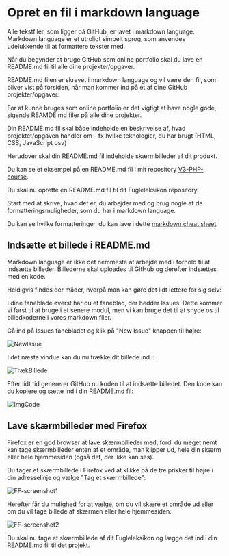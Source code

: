 # Opret en fil i markdown language

Alle tekstfiler, som ligger på GitHub, er lavet i markdown language. Markdown language er et utroligt simpelt sprog, som anvendes udelukkende til at formattere tekster med.

Når du begynder at bruge GitHub som online portfolio skal du lave en README.md fil til alle dine projekter/opgaver.

README.md filen er skrevet i markdown language og vil være den fil, som bliver vist på forsiden, når man kommer ind på et af dine GitHub projekter/opgaver.

For at kunne bruges som online portfolio er det vigtigt at have nogle gode, sigende REAMDE.md filer på alle dine projekter.

Din README.md fil skal både indeholde en beskrivelse af, hvad projektet/opgaven handler om - fx hvilke teknologier, du har brugt (HTML, CSS, JavaScript osv)

Herudover skal din README.md fil indeholde skærmbilleder af dit produkt.

Du kan se et eksempel på en README.md fil i mit repository [V3-PHP-course](https://github.com/AspIT-Hanne/V3-PHP-course).

Du skal nu oprette en README.md fil til dit Fugleleksikon repository.

Start med at skrive, hvad det er, du arbejder med og brug nogle af de formatteringsmuligheder, som du har i markdown language.

Du kan se hvilke formatteringer, du kan lave i dette [markdown cheat sheet](https://github.com/adam-p/markdown-here/wiki/Markdown-Cheatsheet).

## Indsætte et billede i README.md

Markdown language er ikke det nemmeste at arbejde med i forhold til at indsætte billeder. Billederne skal uploades til GitHub og derefter indsættes med en kode.

Heldigvis findes der måder, hvorpå man kan gøre det lidt lettere for sig selv:

I dine faneblade øverst har du et faneblad, der hedder Issues. Dette kommer vi først til at bruge i et senere modul, men vi kan bruge det til at snyde os til billedkoderne i vores markdown filer.

Gå ind på Issues fanebladet og klik på "New Issue" knappen til højre:

![NewIssue](https://user-images.githubusercontent.com/57984239/76630896-08044a80-6541-11ea-944a-6ff71762ffbd.JPG)

I det næste vindue kan du nu trække dit billede ind i:

![TrækBillede](https://user-images.githubusercontent.com/57984239/76630936-1eaaa180-6541-11ea-97c3-509ce72f7ed7.JPG)

Efter lidt tid genererer GitHub nu koden til at indsætte billedet. Den kode kan du kopiere og sætte ind i din README.md fil:

![ImgCode](https://user-images.githubusercontent.com/57984239/76630940-20746500-6541-11ea-91cf-60ba4299af44.JPG)

## Lave skærmbilleder med Firefox

Firefox er en god browser at lave skærmbilleder med, fordi du meget nemt kan tage skærmbilleder enten af et område, man klipper ud, hele din skærm eller hele hjemmesiden (også det, der ikke kan ses).

Du tager et skærmbillede i Firefox ved at klikke på de tre prikker til højre i din adresselinje og vælge "Tag et skærmbillede":

![FF-screenshot1](https://user-images.githubusercontent.com/57984239/76631468-0b4c0600-6542-11ea-871e-be3d968f4700.JPG)

Herefter får du mulighed for at vælge, om du vil skære et område ud eller om du vil tage billede af skærmen eller hele hjemmesiden:

![FF-screenshot2](https://user-images.githubusercontent.com/57984239/76631478-0d15c980-6542-11ea-8f0c-a36bdfa231c1.JPG)

Du skal nu tage et skærmbillede af dit Fugleleksikon og lægge det ind i din README.md fil til det projekt.



